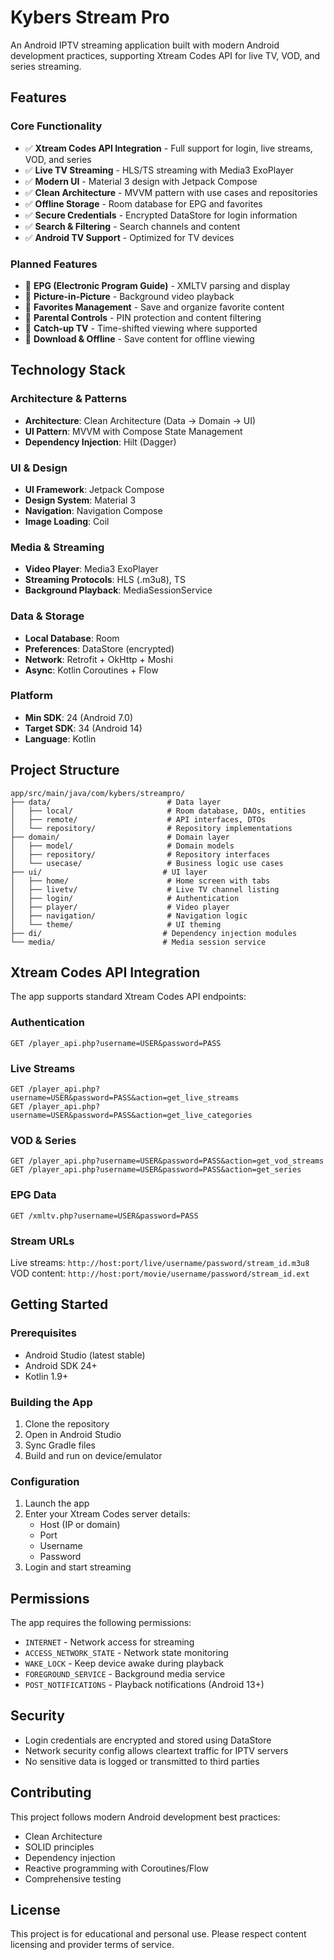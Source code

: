 # Kybers Stream Pro

An Android IPTV streaming application built with modern Android development practices, supporting Xtream Codes API for live TV, VOD, and series streaming.

## Features

### Core Functionality
- ✅ **Xtream Codes API Integration** - Full support for login, live streams, VOD, and series
- ✅ **Live TV Streaming** - HLS/TS streaming with Media3 ExoPlayer
- ✅ **Modern UI** - Material 3 design with Jetpack Compose
- ✅ **Clean Architecture** - MVVM pattern with use cases and repositories
- ✅ **Offline Storage** - Room database for EPG and favorites
- ✅ **Secure Credentials** - Encrypted DataStore for login information
- ✅ **Search & Filtering** - Search channels and content
- ✅ **Android TV Support** - Optimized for TV devices

### Planned Features
- 🔄 **EPG (Electronic Program Guide)** - XMLTV parsing and display
- 🔄 **Picture-in-Picture** - Background video playback
- 🔄 **Favorites Management** - Save and organize favorite content
- 🔄 **Parental Controls** - PIN protection and content filtering
- 🔄 **Catch-up TV** - Time-shifted viewing where supported
- 🔄 **Download & Offline** - Save content for offline viewing

## Technology Stack

### Architecture & Patterns
- **Architecture**: Clean Architecture (Data → Domain → UI)
- **UI Pattern**: MVVM with Compose State Management
- **Dependency Injection**: Hilt (Dagger)

### UI & Design
- **UI Framework**: Jetpack Compose
- **Design System**: Material 3
- **Navigation**: Navigation Compose
- **Image Loading**: Coil

### Media & Streaming
- **Video Player**: Media3 ExoPlayer
- **Streaming Protocols**: HLS (.m3u8), TS
- **Background Playback**: MediaSessionService

### Data & Storage
- **Local Database**: Room
- **Preferences**: DataStore (encrypted)
- **Network**: Retrofit + OkHttp + Moshi
- **Async**: Kotlin Coroutines + Flow

### Platform
- **Min SDK**: 24 (Android 7.0)
- **Target SDK**: 34 (Android 14)
- **Language**: Kotlin

## Project Structure

```
app/src/main/java/com/kybers/streampro/
├── data/                          # Data layer
│   ├── local/                     # Room database, DAOs, entities
│   ├── remote/                    # API interfaces, DTOs
│   └── repository/                # Repository implementations
├── domain/                        # Domain layer
│   ├── model/                     # Domain models
│   ├── repository/                # Repository interfaces
│   └── usecase/                   # Business logic use cases
├── ui/                           # UI layer
│   ├── home/                      # Home screen with tabs
│   ├── livetv/                    # Live TV channel listing
│   ├── login/                     # Authentication
│   ├── player/                    # Video player
│   ├── navigation/                # Navigation logic
│   └── theme/                     # UI theming
├── di/                           # Dependency injection modules
└── media/                        # Media session service
```

## Xtream Codes API Integration

The app supports standard Xtream Codes API endpoints:

### Authentication
```
GET /player_api.php?username=USER&password=PASS
```

### Live Streams
```
GET /player_api.php?username=USER&password=PASS&action=get_live_streams
GET /player_api.php?username=USER&password=PASS&action=get_live_categories
```

### VOD & Series
```
GET /player_api.php?username=USER&password=PASS&action=get_vod_streams
GET /player_api.php?username=USER&password=PASS&action=get_series
```

### EPG Data
```
GET /xmltv.php?username=USER&password=PASS
```

### Stream URLs
Live streams: `http://host:port/live/username/password/stream_id.m3u8`
VOD content: `http://host:port/movie/username/password/stream_id.ext`

## Getting Started

### Prerequisites
- Android Studio (latest stable)
- Android SDK 24+
- Kotlin 1.9+

### Building the App
1. Clone the repository
2. Open in Android Studio
3. Sync Gradle files
4. Build and run on device/emulator

### Configuration
1. Launch the app
2. Enter your Xtream Codes server details:
   - Host (IP or domain)
   - Port
   - Username
   - Password
3. Login and start streaming

## Permissions

The app requires the following permissions:
- `INTERNET` - Network access for streaming
- `ACCESS_NETWORK_STATE` - Network state monitoring
- `WAKE_LOCK` - Keep device awake during playback
- `FOREGROUND_SERVICE` - Background media service
- `POST_NOTIFICATIONS` - Playback notifications (Android 13+)

## Security

- Login credentials are encrypted and stored using DataStore
- Network security config allows cleartext traffic for IPTV servers
- No sensitive data is logged or transmitted to third parties

## Contributing

This project follows modern Android development best practices:
- Clean Architecture
- SOLID principles
- Dependency injection
- Reactive programming with Coroutines/Flow
- Comprehensive testing

## License

This project is for educational and personal use. Please respect content licensing and provider terms of service.